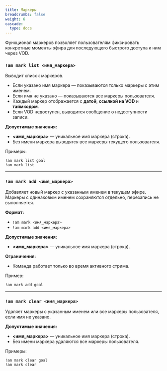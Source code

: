```yaml
---
title: Маркеры
breadcrumbs: false
weight: 6
cascade:
  type: docs
---
```


Функционал маркеров позволяет пользователям фиксировать конкретные моменты эфира для последующего быстрого доступа к ним через VOD.

### `!am mark list <имя_маркера>`
Выводит список маркеров.

- Если указано имя маркера — показываются только маркеры с этим именем.
- Если имя не указано — показываются все маркеры пользователя.
- Каждый маркер отображается с **датой**, **ссылкой на VOD** и **таймкодом**.
- Если VOD недоступен, выводится сообщение о недоступности записи.

**Допустимые значения:**
- **<имя_маркера>** — уникальное имя маркера (строка).
- Без имени маркера выводятся все маркеры текущего пользователя.

Примеры:
```text
!am mark list goal
!am mark list
```

---

### `!am mark add <имя_маркера>`
Добавляет новый маркер с указанным именем в текущем эфире.
Маркеры с одинаковым именем сохраняются отдельно, перезапись не выполняется.

**Формат:**
- `!am mark <имя_маркера>`
- `!am mark add <имя_маркера>`

**Допустимые значения:**
- **<имя_маркера>** — уникальное имя маркера (строка).

**Ограничения:**
- Команда работает только во время активного стрима.

Пример:
```text
!am mark add goal
```

---

### `!am mark clear <имя_маркера>`
Удаляет маркеры с указанным именем или все маркеры пользователя, если имя не указано.

**Допустимые значения:**
- **<имя_маркера>** — уникальное имя маркера (строка).
- Без имени маркера удаляются все маркеры пользователя.

Примеры:
```text
!am mark clear goal
!am mark clear
```